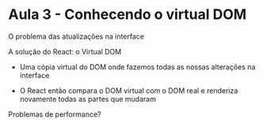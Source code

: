 # Aula 3 - Conhecendo o virtual DOM
O problema das atualizações na interface

A solução do React: o Virtual DOM
- Uma cópia virtual do DOM onde fazemos todas as nossas alterações na interface

- O React então compara o DOM virtual com o DOM real e renderiza novamente todas as partes que mudaram

Problemas de performance?